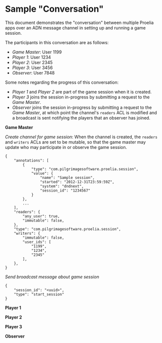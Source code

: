 Sample "Conversation"
===================

This document demonstrates the "conversation" between multiple Proelia apps over an ADN message channel in setting up and running a game session.

The participants in this conversation are as follows:

* *Game Master*: User 1199
* *Player 1*: User 1234
* *Player 2*: User 2345
* *Player 3*: User 3456
* *Observer*: User 7848

Some notes regarding the progress of this conversation:

* *Player 1* and *Player 2* are part of the game session when it is created.
* *Player 3* joins the session in-progress by submitting a request to the *Game Master*.
* *Observer* joins the session in-progress by submitting a request to the *Game Master*, at which point the channel's `readers` ACL is modified and a broadcast is sent notifying the players that an observer has joined.

**Game Master**

*Create channel for game session*: When the channel is created, the `readers` and `writers` ACLs are set to be mutable, so that the game master may update who may participate in or observe the game session.

	{
		"annotations": [
			{
				"type": "com.pilgrimagesoftware.proelia.session",
				"value": {
					"name": "Sample session",
					"started": "2012-12-31T23:59:59Z",
					"system": "dndnext",
					"session_id": "1234567"
				}
			},
			...
		],
		"readers": {
			"any_user": true,
			"immutable": false,
		},
		"type": "com.pilgrimagesoftware.proelia.session",
		"writers": {
			"immutable": false,
			"user_ids": [
				"1199",
				"1234",
				"2345"
			],
		},		
	}

*Send broadcast message about game session*

	{
		"session_id": "<uuid>",
		"type": "start_session"
	}

**Player 1**

**Player 2**

**Player 3**

**Observer**

